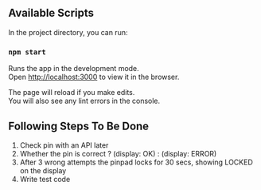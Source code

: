 ## Available Scripts

In the project directory, you can run:

### `npm start`

Runs the app in the development mode.<br>
Open [http://localhost:3000](http://localhost:3000) to view it in the browser.

The page will reload if you make edits.<br>
You will also see any lint errors in the console.

## Following Steps To Be Done

1. Check pin with an API later
2. Whether the pin is correct ? (display: OK) : (display: ERROR)
3. After 3 wrong attempts the pinpad locks for 30 secs, showing LOCKED on the display
4. Write test code
